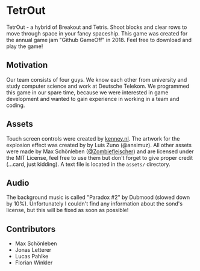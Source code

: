 # TetrOut

TetrOut - a hybrid of Breakout and Tetris. Shoot blocks and clear rows to move through space in your fancy spaceship.
This game was created for the annual game jam "Github GameOff" in 2018. Feel free to download and play the game!

## Motivation

Our team consists of four guys. We know each other from university and study computer science and work at Deutsche Telekom. We programmed this game in our spare time, because we were interested in game development and wanted to gain experience in working in a team and coding.

## Assets

Touch screen controls were created by [kenney.nl](https://kenney.nl/assets/onscreen-controls). The artwork for the explosion effect was created by by Luis Zuno (@ansimuz).
All other assets were made by Max Schönleben ([@Zombiefleischer](https://github.com/Zombiefleischer)) and are licensed under the MIT License, feel free to use them but don't forget to give proper credit (...card, just kidding). A text file is located in the `assets/` directory.

## Audio

The background music is called "Paradox #2" by Dubmood (slowed down by 10%). Unfortunately I couldn't find any information about the sond's license, but this will be fixed as soon as possible!

## Contributors

- Max Schönleben
- Jonas Letterer
- Lucas Pahlke
- Florian Winkler
